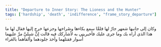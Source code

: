 ```yaml
---
title: "Departure to Inner Story: The Lioness and the Hunter"
tags: ['hardship', 'death', 'indifference', "frame_story_departure"]
---
```


 وكان إلى جانبها شعهر جارٌ لها فلمَّا سمع بكاءها وصُراخها وجزعها خرج إليها فقال لها ما هذا الذي أراه بك وما جرى عليك فأخبريني به لأشاركك فيه قالت إنَّ شبليَّ مرَّ عليهما أُسوار فقتلهما وأخذ جلودهما وألقاهما بالعَراء
